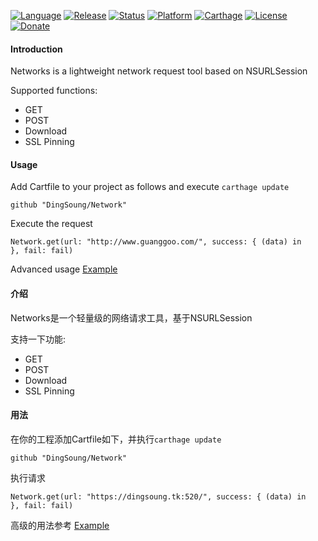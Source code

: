 [![Language](https://img.shields.io/badge/Swift-3.1-FFAC45.svg?style=flat)](https://swift.org/)
[![Release](https://img.shields.io/github/release/DingSoung/Network.svg)](https://github.com/DingSoung)
[![Status](https://travis-ci.org/DingSoung/Network.svg?branch=master)](https://travis-ci.org/DingSoung/Network)
[![Platform](http://img.shields.io/badge/platform-iOS-E9C2BD.svg?style=flat)](https://developer.apple.com)
[![Carthage](https://img.shields.io/badge/carthage-Compatible-yellow.svg?style=flat)](https://github.com/Carthage/Carthage)
[![License](https://img.shields.io/badge/license-MIT-lightgrey.svg)](https://raw.githubusercontent.com/DingSoung/Network/master/LICENSE.md)
[![Donate](https://img.shields.io/badge/donate-Alipay-00BBEE.svg)](https://qr.alipay.com/paipai/downloadQrCodeImg.resource?code=aex06042bir8odhpd1fgs00)

#### Introduction

Networks is a lightweight network request tool based on NSURLSession

Supported functions:

- GET
- POST
- Download
- SSL Pinning

#### Usage

Add Cartfile to your project as follows and execute ``carthage update``

```
github "DingSoung/Network"
```

Execute the request

```
Network.get(url: "http://www.guanggoo.com/", success: { (data) in
}, fail: fail)
```

Advanced usage [Example](https://github.com/DingSoung/Example.git)

#### 介绍

Networks是一个轻量级的网络请求工具，基于NSURLSession

支持一下功能:

* GET
* POST
* Download
* SSL Pinning

#### 用法

在你的工程添加Cartfile如下，并执行`carthage update`

```
github "DingSoung/Network"
```

执行请求

```
Network.get(url: "https://dingsoung.tk:520/", success: { (data) in
}, fail: fail)
```

高级的用法参考 [Example](https://github.com/DingSoung/Example.git)

